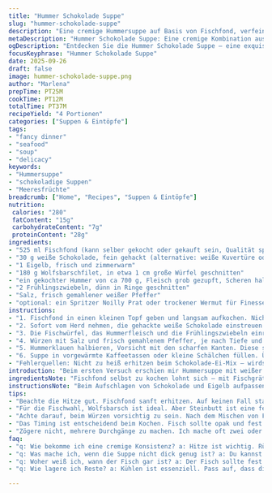 ```yaml
---
title: "Hummer Schokolade Suppe"
slug: "hummer-schokolade-suppe"
description: "Eine cremige Hummersuppe auf Basis von Fischfond, verfeinert mit weißer Schokolade und Eigelb, dazu zarter Streifenbarsch und aromatische Frühlingszwiebeln. Die Suppe wird schonend erhitzt, sodass der Fisch nicht zerfällt, die Schokolade schmilzt und eine samtige Konsistenz entsteht. Hummerklauen dienen als dekorative und geschmackliche Krönung. Ein Tipp: Statt Barsche nehme ich gerne Wolfsbarsch oder Steinbutt für mehr Festigkeit. Unverzichtbar ist das ständige Rühren beim Einrühren von Schokolade und Ei – sonst gibts Klümpchen. Überraschend ist der kleine Hauch süßer Schokolade in einem salzigen Meeresaroma."
metaDescription: "Hummer Schokolade Suppe: Eine cremige Kombination aus Hummer, weißer Schokolade und Wolfsbarsch. Überrascht den Gaumen mit maritimem Flair und feiner Textur."
ogDescription: "Entdecken Sie die Hummer Schokolade Suppe – eine exquisite Mischung aus Hummer, zarter Schokolade und saftigem Fisch. Ein hochklassiges Erlebnis."
focusKeyphrase: "Hummer Schokolade Suppe"
date: 2025-09-26
draft: false
image: hummer-schokolade-suppe.png
author: "Marlena"
prepTime: PT25M
cookTime: PT12M
totalTime: PT37M
recipeYield: "4 Portionen"
categories: ["Suppen & Eintöpfe"]
tags:
- "fancy dinner"
- "seafood"
- "soup"
- "delicacy"
keywords:
- "Hummersuppe"
- "schokoladige Suppen"
- "Meeresfrüchte"
breadcrumb: ["Home", "Recipes", "Suppen & Eintöpfe"]
nutrition: 
 calories: "280"
 fatContent: "15g"
 carbohydrateContent: "7g"
 proteinContent: "28g"
ingredients:
- "525 ml Fischfond (kann selber gekocht oder gekauft sein, Qualität spürt man sofort)"
- "30 g weiße Schokolade, fein gehackt (alternative: weiße Kuvertüre oder ein milder, weißer Kakaobutteranteil)"
- "1 Eigelb, frisch und zimmerwarm"
- "180 g Wolfsbarschfilet, in etwa 1 cm große Würfel geschnitten"
- "ein gekochter Hummer von ca 700 g, Fleisch grob gezupft, Scheren halbiert wie Spitze"
- "2 Frühlingszwiebeln, dünn in Ringe geschnitten"
- "Salz, frisch gemahlener weißer Pfeffer"
- "optional: ein Spritzer Noilly Prat oder trockener Wermut für Finesse"
instructions:
- "1. Fischfond in einen kleinen Topf geben und langsam aufkochen. Nicht wild, sondern sachte Bläschen, die ansteigen, Zeichen von Temperatur. Überschreite nicht die Grenze zum Kochen – hitzeempfindliche Zutaten kommen später."
- "2. Sofort vom Herd nehmen, die gehackte weiße Schokolade einstreuen. Mit einem Schneebesen rasch und konstant umrühren, nicht trödeln. Sobald die Schokolade schmilzt und sich verbindet, das zimmerwarme Eigelb schlückchenweise unterschlagen, als wolltest du eine Maionnaise binden. Es darf keine hitzebedingte Klumpenbildung entstehen. Die Masse muss glänzend und kräftig werden, fast wie ein Pudding, der noch ganz weich ist."
- "3. Die Fischwürfel, das Hummerfleisch und die Frühlingszwiebeln einrühren. Hitze reduzieren auf kleinste Flamme; nicht köcheln, eher simmern. 3 bis 5 Minuten geduldig ziehen lassen, dabei regelmäßig auf den Fisch achten. Sobald er opak aussieht und sich fest anfühlt, ist er gar. Ist er glasig oder zu lang, wird er mehlig. Feiner wird’s, wenn man zwischendurch vorsichtig umrührt, aber nicht zu oft – sonst zerfällt das Ganze."
- "4. Würzen mit Salz und frisch gemahlenem Pfeffer, je nach Tiefe und Intensität des Fonds vorsichtig dosieren. Der kleine Spritzer Wermut, wenn verwendet, gibt etwas Würze ohne zu dominieren. Aufpassen, dass kein Alkohol stechend wird."
- "5. Hummerklauen halbieren, Vorsicht mit den scharfen Kanten. Diese sollen optisch glänzen und ihren kräftigen Geschmack abgeben. Nicht zu viel Hitze – nur kurz erhitzen, wenn sie auf der Suppe liegen."
- "6. Suppe in vorgewärmte Kaffeetassen oder kleine Schälchen füllen. Überraschend: Die weiße Schokolade trägt zur samtigen Textur bei, ohne süß zu werden, gibt einen Hauch von Unterholz-Aroma, den man erst auf der Zunge spürt."
- "Fehlerquellen: Nicht zu heiß erhitzen beim Schokolade-Ei-Mix – wirds zu warm, flockt es. Wird der Fisch zu lange gegart, zerfällt er, und die Suppe trübt sich. Wer keinen Hummer hat, kann auch nur den Zander nehmen, aber preislich ist das weniger spektakulär. Die Frühlingszwiebeln mit Schale kann man weglassen, machen das Aroma aber frischer."
introduction: "Beim ersten Versuch erschien mir Hummersuppe mit weißer Schokolade befremdlich – zu ungewöhnlich, zu süß die Vorstellung. Doch die Schokolade agiert hier mehr als Bindemittel und Geschmacksgeber denn als Süßmacher. Weiß, mild, kaum Süße, passt hervorragend in die maritime Geschmackswelt. Die Kombination mit zartem Wolfsbarsch oder Bar macht das Gericht komplex, ohne schwer zu wirken. Fischfond vom eigenen Ansatz, mit eingekochtem Gemüse und ein bisschen Fenchel, bringt Tiefe. Wichtig ist die zarte Hitze, der sorgsame Umgang mit Ei und Schokolade, sonst wird’s wässrig oder klumpig. Nach fast fünf Durchgängen habe ich das Timing und die Proportionen angepasst, damit die Suppe wirklich samtig ist und die Aromen sich entfalten, ohne zu dominieren."
ingredientsNote: "Fischfond selbst zu kochen lohnt sich – mit Fischgräten, Zwiebeln, etwas Sellerie und Lorbeerblatt 30 Minuten simmern lassen, dann abpassieren. Weiße Schokolade in guter Qualität wählen, mit mindestens 28 % Kakaobutteranteil, nicht zu süß. Das Eigelb unbedingt zimmerwarm verwenden – sonst gerinnt es beim Einrühren. Bar oder Wolfsbarsch lassen sich durch Steinbutt oder Zander ersetzen, wer möchte, kann sogar scallops einbauen für eine andere Textur. Hummer ist Luxus, aber auch gekaufter schon vorgekochter passt, Hauptsache die Klauen sind ganz und druckfrisch. Frühlingszwiebeln ersetzen Lauchzwiebeln oder milden Schalottenaufschlag, je nachdem, was Garten oder Markt hergeben."
instructionsNote: "Beim Aufschlagen von Schokolade und Eigelb aufpassen: Ständig rühren, die Mischung darf nicht zu heiß werden – da hilft ein Wasserbad, wenn man unsicher ist. Ich streue die Schokolade zuerst rein und rühre so lange, bis sie wegschmilzt, dann zügig das Eigelb in kleinen Portionen zufügen. Danach die Hitze sofort senken, Fisch und Hummer einrühren und nur noch auf kleinstem Feuer ziehen lassen. Suppe nicht kochen – das Ei gerinnt sonst. Statt ständig umzurühren, lieber rhythmisch, sanft, aber beharrlich einschwenken, sonst zerdrückt man Fischwürfel und Hummer. Salzen und Pfeffern erst am Ende, damit die Suppe nicht an Frische verliert. Wenn die Suppe beginnt, dicker zu werden, ist das ein Zeichen für die perfekte Bindung. Hummerklauen als Dekoration geben nicht nur Optik sondern auch mehr Aroma beim Abrutschen in die Suppe."
tips:
- "Beachte die Hitze gut. Fischfond sanft erhitzen. Auf keinen Fall stark kochen. Wenn Blasen anfangen zu steigen, sofort reagieren. Gilt auch beim Mischen von Schokolade und Ei – konstant rühren, Hitze reduzieren. Falsche Temperaturen führen zu Klumpen oder gar zu Gerinnung."
- "Für die Fischwahl, Wolfsbarsch ist ideal. Aber Steinbutt ist eine feine Alternative. Zander geht auch – etwas fester im Biss. Hummer kann Luxus sein. Vorgekochter ist okay. Achte auf die Klauen: Sie sollten frisch und ganz sein. Die Frühlingszwiebeln können durch Lauchzwiebeln ersetzt werden. Geschmack bleibt erhalten."
- "Achte darauf, beim Würzen vorsichtig zu sein. Nach dem Mischen von Fischfond und Zutaten erst abschmecken. Salz und Pfeffer dazu geben, je nach Intensität des Fonds. Wermut ist optional, aber bringt eine feine Note. Stelle sicher: Der Alkohol sollte nicht stechen. Kommt schnell vor, wenn zu viel."
- "Das Timing ist entscheidend beim Kochen. Fisch sollte opak und fest sein. Wenn er glasig aussieht, ist das ein Zeichen für Überkochen. Die Sofortübergänge von rührend zu lassen und sanft zu sammeln, fördert die Struktur. Achte auf das Anrichten: gut vorgewärmte Schälchen machen Eindruck."
- "Zögere nicht, mehrere Durchgänge zu machen. Ich mache oft zwei oder drei Versuche, um Proportionen und Zeiten zu optimieren. Manchmal sind die besten Entdeckungen das, was für mich nicht sofort klappt. Ein Hinweis: Beginne mit Raumtemperatur für die Zutaten. Das macht einen Unterschied."
faq:
- "q: Wie bekomme ich eine cremige Konsistenz? a: Hitze ist wichtig. Rühre kontinuierlich, wenn du die Schokolade und das Eigelb hinzufügst. Mach es nicht zu warm, sonst flockt es. Gleichmäßiges Mischen ist der Schlüssel zum Gelingen."
- "q: Was mache ich, wenn die Suppe nicht dick genug ist? a: Du kannst die Hitze leicht erhöhen. Manchmal hilft mehr Fischfond, aber nicht zu viel. Wenn du willst, puder ganz feines Mehl ein. Das sollte das Problem lösen."
- "q: Woher weiß ich, wann der Fisch gar ist? a: Der Fisch sollte fest sein und nicht zerfallen. Achte darauf, dass er opak wird. Wenn du zwischendurch regelmäßig umrührst, sieht man, wie die Konsistenz sich verändert. Geduld ist wichtig."
- "q: Wie lagere ich Reste? a: Kühlen ist essenziell. Pass auf, dass die Suppe nicht zu lange im Kühlschrank bleibt. Nach ein bis zwei Tagen entsorgen. Wenn du einfrieren willst, das Hummerfleisch separat halten. Das kommt besser bei der Konsistenz."

---
```

